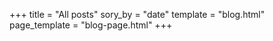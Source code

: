 +++
title = "All posts"
sory_by = "date"
template = "blog.html"
page_template = "blog-page.html"
+++
